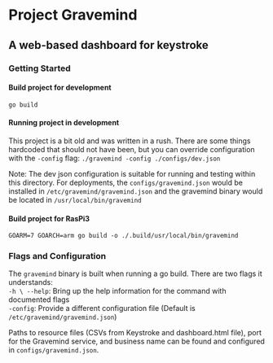 # Project Gravemind
## A web-based dashboard for keystroke

### Getting Started

#### Build project for development
`go build`

#### Running project in development
This project is a bit old and was written in a rush. There are some things hardcoded that should not have been, but you can override configuration with the `-config` flag:
`./gravemind -config ./configs/dev.json`

Note: The dev json configuration is suitable for running and testing within this directory. For deployments, the `configs/gravemind.json` would be installed in `/etc/gravemind/gravemind.json` and the gravemind binary would be located in `/usr/local/bin/gravemind`

#### Build project for RasPi3
`GOARM=7 GOARCH=arm go build -o ./.build/usr/local/bin/gravemind`

### Flags and Configuration
The `gravemind` binary is built when running a go build. There are two flags it understands:  
`-h \ --help`: Bring up the help information for the command with documented flags  
`-config`: Provide a different configuration file (Default is `/etc/gravemind/gravemind.json`)

Paths to resource files (CSVs from Keystroke and dashboard.html file), port for the Gravemind service, and business name can be found and configured in `configs/gravemind.json`.